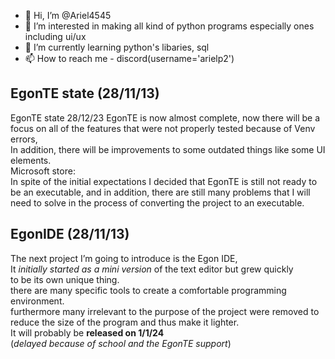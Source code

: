 - 👋 Hi, I’m @Ariel4545  
- 👀 I’m interested in making all kind of python programs especially ones including ui/ux  
- 🌱 I’m currently learning python's libaries, sql  
- 📫 How to reach me - discord(username='arielp2')  
## EgonTE state (28/11/13)  
EgonTE state 28/12/23
EgonTE is now almost complete, now there will be a focus on all of the features that were not properly tested because of Venv errors,  
In addition, there will be improvements to some outdated things like some UI elements.  
Microsoft store:  
In spite of the initial expectations I decided that EgonTE is still not ready to be an executable, and in addition, there are still many problems that I will need to solve in the process of converting the project to an executable.  

## EgonIDE (28/11/13)  
The next project I’m going to introduce is the Egon IDE,  
 It _initially started as a mini version_ of the text editor but grew quickly  
 to be its own unique thing.  
there are many specific tools to create a comfortable programming environment.  
furthermore many irrelevant to the purpose of the project were removed to reduce the size of the program and thus make it lighter.  
 It will probably be __released on 1/1/24__  
(_delayed because of school and the EgonTE support_)  

<!---
Ariel4545/Ariel4545 is a ✨ special ✨ repository because its `README.md` (this file) appears on your GitHub profile.
You can click the Preview link to take a look at your changes.
--->
